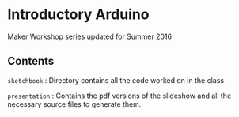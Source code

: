 # Introductory Arduino
Maker Workshop series updated for Summer 2016

## Contents

`sketchbook`
:    Directory contains all the code worked on in the class

`presentation`
:    Contains the pdf versions of the slideshow and all the necessary
source files to generate them.
